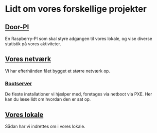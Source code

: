 # Lidt om vores forskellige projekter

## [Door-PI](door-pi.md)
En Raspberry-PI som skal styre adgangen til vores lokale, og vise diverse statistik på vores aktiviteter.

## [Vores netværk](network.md)
Vi har efterhånden fået bygget et større netværk op.

### [Bootserver](bootserver.md)
De fleste installationer vi hjælper med, foretages via netboot via PXE. Her kan du læse lidt om hvordan den er sat op.

## [Vores lokale](lokale.md)
Sådan har vi indrettes om i vores lokale.

